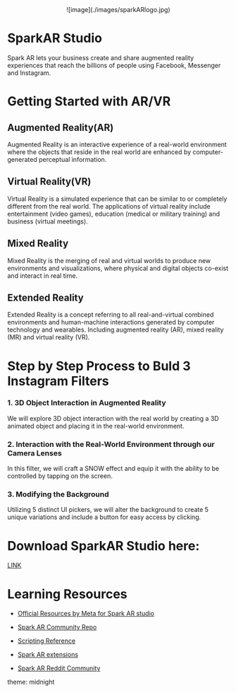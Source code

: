 <center>![image](./images/sparkARlogo.jpg)</center>

# SparkAR Studio
Spark AR lets your business create and share augmented reality experiences that reach the billions of people using Facebook, Messenger and Instagram.

# Getting Started with AR/VR

## Augmented Reality(AR)
Augmented Reality is an interactive experience of a real-world environment where the objects that reside in the real world are enhanced by computer-generated perceptual information.

## Virtual Reality(VR)
Virtual Reality is a simulated experience that can be similar to or completely different from the real world. The applications of virtual reality include entertainment (video games), education (medical or military training) and business (virtual meetings).

## Mixed Reality
Mixed Reality is the merging of real and virtual worlds to produce new environments and visualizations, where physical and digital objects co-exist and interact in real time.

## Extended Reality 
Extended Reality  is a concept referring to all real-and-virtual combined environments and human-machine interactions generated by computer technology and wearables. Including augmented reality (AR), mixed reality (MR) and virtual reality (VR).

# Step by Step Process to Buld 3 Instagram Filters

### 1. 3D Object Interaction in Augmented Reality 
We will explore 3D object interaction with the real world by creating a 3D animated object and placing it in the real-world environment.

### 2. Interaction with the Real-World Environment through our Camera Lenses 
In this filter, we will craft a SNOW effect and equip it with the ability to be controlled by tapping on the screen.

### 3. Modifying the Background
Utilizing 5 distinct UI pickers, we will alter the background to create 5 unique variations and include a button for easy access by clicking.

# Download SparkAR Studio here:
[LINK](https://sparkar.facebook.com/ar-studio/download/)

# Learning Resources

* [Official Resources by Meta for Spark AR studio](https://sparkar.facebook.com/ar-studio/learn/)

* [Spark AR Community Repo](https://github.com/Spark-AR-Community)

* [Scripting Reference](https://sparkar-community.gitbook.io/docs/)

* [Spark AR extensions](https://sparkar-community.gitbook.io/docs/)

* [Spark AR Reddit Community](https://www.reddit.com/r/SparkArStudio/)


theme: midnight
